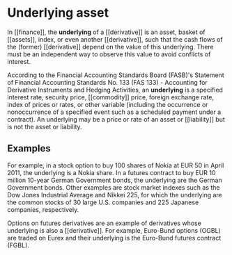# Underlying asset

In [[finance]], the **underlying** of a [[derivative]] is an asset, basket of [[assets]], index, or even another [[derivative]], such that the cash flows of the (former) [[derivative]] depend on the value of this underlying. There must be an independent way to observe this value to avoid conflicts of interest.

According to the Financial Accounting Standards Board (FASB)'s Statement of Financial Accounting Standards No. 133 (FAS 133) - Accounting for Derivative Instruments and Hedging Activities, an **underlying** is a specified interest rate, security price, [[commodity]] price, foreign exchange rate, index of prices or rates, or other variable (including the occurrence or nonoccurrence of a specified event such as a scheduled payment under a contract). An underlying may be a price or rate of an asset or [[liability]] but is not the asset or liability.

## Examples
For example, in a stock option to buy 100 shares of Nokia at EUR 50 in April 2011, the underlying is a Nokia share. In a futures contract to buy EUR 10 million 10-year German Government bonds, the underlying are the German Government bonds. Other examples are stock market indexes such as the Dow Jones Industrial Average and Nikkei 225, for which the underlying are the common stocks of 30 large U.S. companies and 225 Japanese companies, respectively.

Options on futures derivatives are an example of derivatives whose underlying is also a [[derivative]]. For example, Euro-Bund options (OGBL) are traded on Eurex and their underlying is the Euro-Bund futures contract (FGBL). 